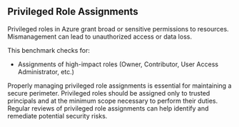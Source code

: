 ## Privileged Role Assignments

Privileged roles in Azure grant broad or sensitive permissions to resources. Mismanagement can lead to unauthorized access or data loss.

This benchmark checks for:
- Assignments of high-impact roles (Owner, Contributor, User Access Administrator, etc.)

Properly managing privileged role assignments is essential for maintaining a secure perimeter. Privileged roles should be assigned only to trusted principals and at the minimum scope necessary to perform their duties. Regular reviews of privileged role assignments can help identify and remediate potential security risks.